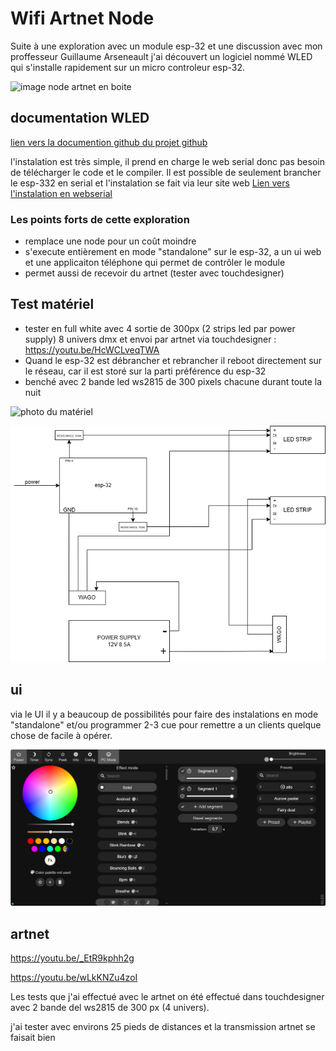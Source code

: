 # Wifi Artnet Node
Suite à une exploration avec un module esp-32 et une discussion avec mon proffesseur Guillaume Arseneault j'ai découvert un logiciel nommé WLED qui s'installe rapidement sur un micro controleur esp-32.

![image node artnet en boite](medias/artnet_node.JPG)


## documentation WLED
[lien vers la documention github du projet github](https://github.com/Aircoookie/WLED-Docs)

l'instalation est très simple, il prend en charge le web serial donc pas besoin de télécharger le code et le compiler. Il est possible de seulement brancher le esp-332 en serial et l'instalation se fait via leur site web
[Lien vers l'instalation en webserial](https://kno.wled.ge/)

### Les points forts de cette exploration
- remplace une node pour un coût moindre
- s'execute entièrement en mode "standalone" sur le esp-32, a un ui web et une applicaiton téléphone qui permet de contrôler le module
- permet aussi de recevoir du artnet (tester avec touchdesigner)

## Test matériel
- tester en full white avec 4 sortie de 300px (2 strips led par power supply) 8 univers dmx et envoi par artnet via touchdesigner : https://youtu.be/HcWCLveqTWA
- Quand le esp-32 est débrancher et rebrancher il reboot directement sur le réseau, car il est storé sur la parti préférence du esp-32
- benché avec 2 bande led ws2815 de 300 pixels chacune durant toute la nuit

![photo du matériel](medias/Photo-2024-05-01-11-19-55.jpg)

![Schéma de branchement](medias/schema-branchement-wifi-art-net-node.png)

## ui
via le UI il y a beaucoup de possibilités pour faire des instalations en mode "standalone" et/ou programmer 2-3 cue pour remettre a un clients quelque chose de facile à opérer.

![ui wled](medias/wled-ui.jpg)
## artnet
https://youtu.be/_EtR9kphh2g

https://youtu.be/wLkKNZu4zoI

Les tests que j'ai effectué avec le artnet on été effectué dans touchdesigner avec 2 bande del ws2815 de 300 px (4 univers).

j'ai tester avec environs 25 pieds de distances et la transmission artnet se faisait bien

